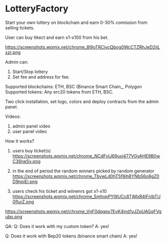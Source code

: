 # LotteryFactory

Start your own lottery on blockchain and earn 0-30% comission from selling tickets. 

User can buy tikect and earn x1-x100 from his bet. 

https://screenshots.wpmix.net/chrome_8l9oTRCivcQbog0WcCTZRhJeD2jiLxzr.png


Admin can: 
1. Start/Stop lottery
2. Set fee and address for fee.

Supported blockchains: ETH, BSC (Binance Smart Chain_, Polygon 
Supported tokens: Any erc20 tokens from ETH, BSC.

Two click installation, set logo, colors and deploy contracts from the admin panel. 

Videos: 
1. admin panel video
2. user panel video

How it works?
1. users buy ticket(s)
https://screenshots.wpmix.net/chrome_NCdFvlJ69uxi477VGyAHE9B0wC36neSv.png

2. in the end of period the random winners picked by random generator
https://screenshots.wpmix.net/chrome_TbvwLd0hT5f8ih8YNbS6o8gZ0D9npiEi.png

3. users check his ticket and wiinenrs got x1-x10 
https://screenshots.wpmix.net/chrome_5mhvpPYI9UCc8TjMxR4lFnIbTU0flurZ.png

https://screenshots.wpmix.net/chrome_VnF0dqgpx7EvK4ind1vJZpUAGqFVgubp.png

QA: 
Q: Does it work with my custom token?
A: yes!

Q: Does it work with Bep20 tokens (binance smart chain)
A: yes!
